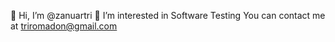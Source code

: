 👋 Hi, I’m @zanuartri
👀 I’m interested in Software Testing
You can contact me at triromadon@gmail.com

<!---
zanuartri/zanuartri is a ✨ special ✨ repository because its `README.md` (this file) appears on your GitHub profile.
You can click the Preview link to take a look at your changes.
--->
